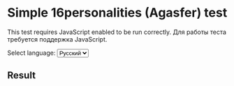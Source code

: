 # Simple 16personalities (Agasfer) test

This test requires JavaScript enabled to be run correctly. Для работы теста требуется поддержка JavaScript.

<p>
<label for="lang">Select language:</label>
<select id="lang" onchange="chlang()" name="0">
    <option name="lang" value="ru">Русский</option>
    <option name="lang" value="en">English</option>
</select>
</p>

<div id="test_contents">
</div>

## Result

<div id="res">
</div>

<script src="jquery.js"></script>
<script src="google-sheets-updater.js"></script>
<script src="test.js"></script>
<script src="16p.js"></script>
